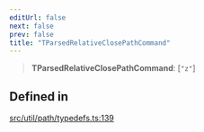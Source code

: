 ```yaml
---
editUrl: false
next: false
prev: false
title: "TParsedRelativeClosePathCommand"
---
```


> **TParsedRelativeClosePathCommand**: [`"z"`]

## Defined in

[src/util/path/typedefs.ts:139](https://github.com/fabricjs/fabric.js/blob/a0b4adf41e0a1fd81824114cedd4c32bfb8cac25/src/util/path/typedefs.ts#L139)
